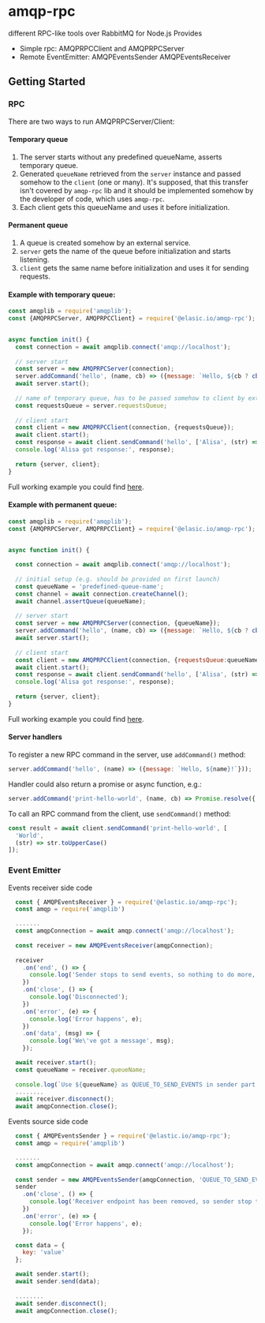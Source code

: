 # amqp-rpc

different RPC-like tools over RabbitMQ for Node.js
Provides 
 * Simple rpc:  AMQPRPCClient and AMQPRPCServer
 * Remote EventEmitter: AMQPEventsSender AMQPEventsReceiver


## Getting Started
### RPC

There are two ways to run AMQPRPCServer/Client:

#### Temporary queue
1. The server starts without any predefined queueName, asserts temporary queue.
2. Generated `queueName` retrieved from the `server` instance and passed somehow to the `client` (one or many). It's supposed, that this transfer isn't covered by `amqp-rpc` lib and it should be implemented somehow by the developer of code, which uses `amqp-rpc`.
3. Each client gets this queueName and uses it before initialization.

#### Permanent queue
1. A queue is created somehow by an external service.
2. `server` gets the name of the queue before initialization and starts listening.
3. `client` gets the same name before initialization and uses it for sending requests.


#### Example with temporary queue:

```javascript
const amqplib = require('amqplib');
const {AMQPRPCServer, AMQPRPCClient} = require('@elasic.io/amqp-rpc');


async function init() {
  const connection = await amqplib.connect('amqp://localhost');
  
  // server start
  const server = new AMQPRPCServer(connection);
  server.addCommand('hello', (name, cb) => ({message: `Hello, ${cb ? cb(name) : name}!`}));  
  await server.start();
  
  // name of temporary queue, has to be passed somehow to client by external service
  const requestsQueue = server.requestsQueue;
  
  // client start
  const client = new AMQPRPCClient(connection, {requestsQueue});
  await client.start();
  const response = await client.sendCommand('hello', ['Alisa', (str) => str.toUpperCase()]);
  console.log('Alisa got response:', response);
  
  return {server, client};
}
```
Full working example you could find [here](examples/amqp-rpc-with-tmp-queue.js).


#### Example with permanent queue:

```javascript
const amqplib = require('amqplib');
const {AMQPRPCServer, AMQPRPCClient} = require('@elasic.io/amqp-rpc');


async function init() {
  
  const connection = await amqplib.connect('amqp://localhost');
  
  // initial setup (e.g. should be provided on first launch)
  const queueName = 'predefined-queue-name';
  const channel = await connection.createChannel();
  await channel.assertQueue(queueName);
  
  // server start
  const server = new AMQPRPCServer(connection, {queueName});
  server.addCommand('hello', (name, cb) => ({message: `Hello, ${cb ? cb(name) : name}!`}));
  await server.start();
  
  // client start
  const client = new AMQPRPCClient(connection, {requestsQueue:queueName});
  await client.start();
  const response = await client.sendCommand('hello', ['Alisa', (str) => str.toUpperCase()]);
  console.log('Alisa got response:', response);
  
  return {server, client};
}
```

Full working example you could find [here](examples/amqp-rpc-with-permanent-queue.js).

#### Server handlers

To register a new RPC command in the server, use `addCommand()` method:

```javascript
server.addCommand('hello', (name) => ({message: `Hello, ${name}!`}));
```

Handler could also return a promise or async function, e.g.:

```javascript
server.addCommand('print-hello-world', (name, cb) => Promise.resolve({ message: 'ok', callbackResult: cb(name) });
```

To call an RPC command from the client, use `sendCommand()` method:

```javascript
const result = await client.sendCommand('print-hello-world', [
  'World',
  (str) => str.toUpperCase()
]);
```


### Event Emitter
Events receiver side code
````javascript
  const { AMQPEventsReceiver } = require('@elastic.io/amqp-rpc');
  const amqp = require('amqplib')

  .......
  const amqpConnection = await amqp.connect('amqp://localhost');
   
  const receiver = new AMQPEventsReceiver(amqpConnection);
  
  receiver
    .on('end', () => {
      console.log('Sender stops to send events, so nothing to do more, disconnecting'); 
    })
    .on('close', () => {
      console.log('Disconnected'); 
    })
    .on('error', (e) => {
      console.log('Error happens', e);
    })
    .on('data', (msg) => {
      console.log('We\'ve got a message', msg); 
    });

  await receiver.start();
  const queueName = receiver.queueName; 
  
  console.log(`Use ${queueName} as QUEUE_TO_SEND_EVENTS in sender part of code`); 
  ........
  await receiver.disconnect();
  await amqpConnection.close();

````
Events source side code
````javascript
  const { AMQPEventsSender } = require('@elastic.io/amqp-rpc');
  const amqp = require('amqplib')

  .......
  const amqpConnection = await amqp.connect('amqp://localhost');
   
  const sender = new AMQPEventsSender(amqpConnection, 'QUEUE_TO_SEND_EVENTS');
  sender
    .on('close', () => {
      console.log('Receiver endpoint has been removed, so sender stop to work'); 
    })
    .on('error', (e) => {
      console.log('Error happens', e);
    });

  const data = {
    key: 'value'
  };

  await sender.start();
  await sender.send(data);
  
  ........
  await sender.disconnect();
  await amqpConnection.close();

````
